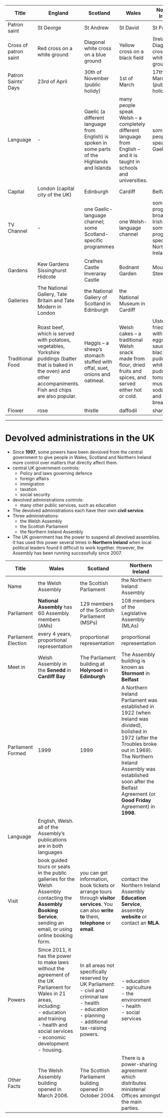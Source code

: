 |Title|England|Scotland|Wales|Northern Ireland|
|---|---|---|---|---|
|Patron saint|St George|St Andrew|St David|St Patrick|
|Cross of patron saint|Red cross on a white ground|Diagonal white cross on a blue ground|Yellow cross on a black field|(Ireland) Diagonal red cross on a white ground.|
|Patron Saints' Days|23rd of April|30th of November (public holidy)|1st of March|17th of March (public holidy)|
|Language| - |Gaelic (a different language from English) is spoken in some parts of the Highlands and Islands|many people speak Welsh – a completely different language from English – and it is taught in schools and universities.|some people speak Irish Gaelic.|
|Capital|London (capital city of the UK)|Edinburgh|Cardiff|Belfast|
|TV Channel|-|one Gaelic-language channel;<br>some Scotland-specific programmes|one Welsh-language channel|some programmes broadcast in Irish Gaelic;<br>some programmes specific to Northern Ireland|
|Gardens|Kew Gardens<br>Sissinghurst<br>Hidcote|Crathes Castle<br>Inveraray Castle|Bodnant Garden|Mount Stewart|
|Galleries|The National Gallery, Tate Britain and Tate Modern in London|the National Gallery of Scotland in Edinburgh| the National Museum in Cardiff||
|Traditional Food|Roast beef, which is served with potatoes, vegetables, Yorkshire puddings (batter that is baked in the oven) and other accompaniments. Fish and chips are also popular.|Haggis – a sheep’s stomach stuffed with offal, suet, onions and oatmeal.|Welsh cakes – a traditional Welsh snack made from flour, dried fruits and spices, and served either hot or cold.|Ulster fry – a fried meal with bacon, eggs, sausage, black pudding, white pudding, tomatoes, mushrooms, soda bread and potato bread.|
|Flower|rose|thistle|daffodil|shamrock|

---

# Devolved administrations in the UK

- Since **1997**, some powers have been devolved from the central government to give people in Wales, Scotland and Northern Ireland more control over matters that directly affect them.
- central UK government controls:
  - Policy and laws governing defence
  - foreign affairs
  - immigration
  - taxation
  - social security
- devolved administrations controls:
  - many other public services, such as education
- The devolved administrations each have their own **civil service**.
- Three administrations:
  - the Welsh Assembly
  - the Scottish Parliament
  - the Northern Ireland Assembly
- The UK government has the power to suspend all devolved assemblies. It has used this power several times in **Northern Ireland** when local political leaders found it difficult to work together. However, the Assembly has been running successfully since 2007.

|Title|Wales|Scotland|Northern Ireland|
|---|---|---|---|
|Name|the Welsh Assembly|the Scottish Parliament|the Northern Ireland Assembly|
|Parliament|**National Assembly** has 60 Assembly members (AMs)|129 members of the Scottish Parliament (MSPs)|108 members of the Legislative Assembly (MLAs)|
|Parliament Election|every 4 years, proportional representation|proportional representation|proportional representation|
|Meet in|Welsh Assembly in the **Senedd** in **Cardiff Bay**|The Parliament building at **Holyrood** in **Edinburgh**|The Assembly building is known as **Stormont** in **Belfast**|
|Parliament Formed|1999|1999|A Northern Ireland Parliament was established in 1922 (when Ireland was divided), bolished in 1972 (after the Troubles broke out in 1969). The Northern Ireland Assembly was established soon after the Belfast Agreement (or **Good Friday** Agreement) in **1998**.|
|Language|English, Welsh. all of the Assembly’s publications are in both languages|||
|Visit|book guided tours or seats in the public galleries for the Welsh Assembly contacting the **Assembly Booking Service**, sending an email, or using online booking form.|you can get information, book tickets or arrange tours through **visitor services**. You can also **write to** them, **telephone** or **email**.|contact the Northern Ireland Assembly **Education Service**, assembly **website** or contact an **MLA**.|
|Powers|Since 2011, it has the power to make laws  without the agreement of the UK Parliament for Wales in 21 areas, including:<br>- education and training<br>- health and social services<br>- economic development<br>- housing.|In all areas not specifically reserved by UK Parliament:<br>- civil and criminal law<br>- health<br>- education<br>- planning<br>- additional tax-raising powers.|- education<br>- agriculture<br>- the environment<br>- health<br>- social services|
|Other Facts|The Welsh Assembly building opened in March 2006.|The Scottish Parliament building opened in October 2004.|There is a power-sharing agreement which distributes ministerial Offices amongst the main parties.|
